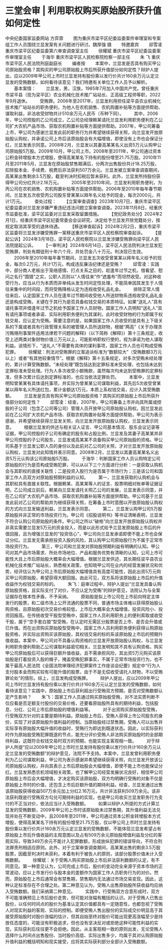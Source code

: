 # 三堂会审 | 利用职权购买原始股所获升值如何定性

中央纪委国家监委网站 方弈霏
　　图为重庆市梁平区纪委监委案件审理室和专案组工作人员围绕兰显发案有关问题进行研讨。魏厚强 摄
　　特邀嘉宾
　　邱雪凌 重庆市梁平区纪委监委第六审查调查室主任
　　徐耀斌 重庆市梁平区纪委监委案件审理室主任
　　于海华 重庆市梁平区人民检察院检察一部主任
　　朱 飞 重庆市梁平区人民法院刑庭副庭长
　　编者按
　　本案中，兰显发是否具有购买甲公司原始股资格？其购买的甲公司原始股上市后所获升值部分如何定性？辩护人提出，应以2009年甲公司上市时兰显发持有股份乘以发行价共计160余万元认定兰显发的受贿数额，如何看待该意见？我们特邀有关单位工作人员予以解析。
　　基本案情：
　　兰显发，男，汉族，1985年7月加入中国共产党。曾任重庆市梁平县（现为梁平区）农业机械化技术推广站站长、正高级工程师等职，2022年9月退休。
　　受贿罪。2006年至2017年，兰显发利用担任梁平县农业机械化技术推广站站长的职务便利，为他人在农机销售、农机购置补贴等方面提供帮助、谋取利益，非法收受财物共计510余万元人民币（币种下同）。
　　其中，2006年，甲公司控股的乙公司成立，乙公司总经理赖某请托兰显发利用职务便利在乙公司扩大农机产品市场、获取农机购置补贴等方面提供帮助。2007年，甲公司筹备上市，甲公司为感谢兰显发此前的职务行为并希望继续获得关照，向兰显发开放原始股认购权，并承诺公司上市后该原始股会有大幅增值，即使没有上市也会保证分红，兰显发表示同意。2008年2月，兰显发以其妻高某某名义出资5万元认购甲公司原始股5万股。2009年10月，甲公司上市。2008年至2011年，甲公司通过资本公积金转增股本方式增股，使得高某某名下持有的股份增至21.75万股。2010年11月至2011年5月，兰显发在原始股禁售期满后，分两次出售股份共计18.25万股，扣除股本金、手续费、税费后非法获利507万余元。兰显发被立案审查调查期间，高某某出售剩余3.5万股，截至判决时扣税后暂未获利。此外，兰显发所持股份获得甲公司分红共计2.16万元。
　　2005年至2010年间，兰显发利用职务便利，为丙公司在农机销售、农机购置补贴等方面提供帮助。2006年至2010年每年春节期间，兰显发五次收受丙公司股东曾某某以拜年名义给予的现金，每次2000元，共计1万元。
　　查处过程：
　　【立案审查调查】2023年10月7日，重庆市梁平区纪委监委对兰显发涉嫌严重违纪违法问题立案审查调查。2023年11月8日，经重庆市监委批准，梁平区监委对兰显发采取留置措施。
　　【党纪政务处分】2024年2月1日，经重庆市梁平区纪委常委会会议研究，决定给予兰显发开除党籍处分，按规定取消其享受的退休待遇。
　　【移送审查起诉】2024年2月2日，重庆市梁平区监委将兰显发涉嫌受贿罪一案移送重庆市梁平区人民检察院审查起诉。
　　【提起公诉】2024年3月18日，梁平区人民检察院以兰显发涉嫌受贿罪向梁平区人民法院提起公诉。
　　【一审判决】2024年6月14日，梁平区人民法院判决兰显发犯受贿罪，判处有期徒刑十年六个月，并处罚金八十万元。判决现已生效。
　　2006年至2010年每年春节期间，兰显发五次收受曾某某以拜年名义给予的现金，每次0.2万元，共计1万元，构成违反廉洁纪律还是受贿？
　　邱雪凌：实践中，部分商人老板出于笼络感情、打点关系之目的，趁逢年过节之机，借看望、慰问之名行“围猎”之实，公职人员则以“人情往来”作“遮羞布”而坦然收受。对这种收受行为，应当从行为本质而非单纯从发生时间定性处理，不能简单因其发生于人情往来集中的时间段，而将受贿降格认定为违规收受礼品礼金。
　　排除正常人情往来后，认定国家工作人员在逢年过节期间收受他人所送财物系违规收受礼品礼金还是构成受贿，关键在于其行为是否具备权钱交易的本质特征。如果“送礼人”具有请托事项并借逢年过节之机给予国家工作人员财物，国家工作人员明知“送礼人”具有请托事项或者承诺、实际利用职务便利为其谋利，此时收受财物的行为即属于权钱交易，应认定为受贿。需要注意的是，如果国家工作人员收受的是具有上下级关系的下属或者具有行政管理关系的被管理人员所送财物，根据“两高”《关于办理贪污贿赂刑事案件适用法律若干问题的解释》（以下简称《解释》）第十三条规定，收受上述两类对象财物价值三万元以上，可能影响职权行使的，视为承诺为他人谋取利益。该情形下，“送礼人”不需要有具体的谋利事项，国家工作人员也可构成受贿犯罪。
　　徐耀斌：刑法对受贿罪的立案追诉标准为“数额较大”（受贿数额3万元以上）或者“有其他较重情节”。根据《解释》第十五条规定，对多次受贿未经处理的，累计计算受贿数额。“未经处理”既包括达到定罪标准未受处理，也包括未达到定罪标准未受处理。行为人多次收受小额贿款，虽然每次均未达到受贿罪的定罪标准，但多次累计后达到定罪标准的，也应当依法定罪处罚。
　　本案中，兰显发明知曾某某有具体请托事项，并实际为曾某某公司谋取利益，其先后5次收受曾某某以拜年名义所送红包，累计金额达1万元，本质上系权钱交易，应计入其受贿数额。
　　兰显发是否具有购买甲公司原始股资格？其购买的原始股上市后所获升值部分如何定性？
　　邱雪凌：经查，2007年，甲公司筹备上市并向其所属或控股的子公司（包含乙公司等公司）管理人员开放甲公司原始股认购权。因兰显发此前在乙公司扩大农机产品市场、获取农机购置补贴等方面提供帮助，甲公司为表示感谢，并希望继续获得兰显发关照，向兰显发开放原始股认购权，兰显发表示同意。
　　根据兰显发的供述与相关证人证言、甲公司基本情况、股东会议记录等证据，甲公司控股的子公司有确定的股东和占股比例，兰显发及其妻子高某某并非甲公司控股的子公司股东，兰显发或高某某不具备购买甲公司原始股的资格。甲公司系基于兰显发公职人员的身份以及此前对乙公司的关照，才对兰显发开放原始股认购权，兰显发对此知情并表示同意。2008年2月，兰显发以其妻高某某名义出资5万元认购该公司原始股5万股。
　　于海华：判断国家工作人员认购特定公司原始股的行为是否构成受贿犯罪，可以从以下三个方面进行分析：一是获取认购机会与其职权的直接关联性；二是投资入股行为是否属于市场行为；三是该公司和国家工作人员双方对原始股预期利益的认知。
　　第一，兰显发获取的认购机会与其职权具有直接关联性。根据赖某、高某某等人的证言、股票明细对账单等证据证明，乙公司成立前后，赖某向兰显发请托关照乙公司的发展，兰显发表示同意，并在乙公司扩大农机产品市场、获取农机购置补贴等方面提供帮助。甲公司基于兰显发此前对乙公司的帮助并为继续获得关照，在筹备上市时意图以开放原始股认购权的方式向兰显发输送利益，兰显发表示同意。
　　第二，兰显发认购甲公司5万股原始股并非正常的市场投资行为。甲公司《招股说明书》等书证清晰表明，兰显发不符合认购公司原始股的条件。甲公司之所以“破格”向兰显发开放原始股认购权并非真实需要兰显发5万元的资金投入，而是以此形式给予兰显发原始股上市后的升值回报，且为增强兰显发的“投资信心”，甲公司向兰显发承诺即使不能上市也会保证分红。兰显发无需承担投资入股的风险，其认购甲公司原始股行为不属于正常市场投资行为。
　　第三，甲公司和兰显发对原始股预期利益有明确的认知。甲公司对其产品市场需求、所处市场地位、产品和服务优势有清晰的认知，公司上市可能性大且上市后原始股大概率会大幅增值。根据兰显发供述，其长期任梁平县农业机械化技术推广站站长，熟悉相关政策，也知晓甲公司在业内的经营发展状况和优势，经评估认为甲公司上市后原始股大幅增值具有高度可能性，因此出资5万元购买甲公司原始股，希望获得大额回报。由此可见，双方系将该原始股上市后的升值收益作为权钱交易的标的。
　　朱飞：庭审过程中，辩护人提出“兰显发具备认购原始股资格，且实际支付了对价，不应认定为受贿”的辩护意见，法院认为与全案证据存在根本性矛盾，不予采纳。
　　原始股是拟上市公司在上市前向特定主体发行的股票，和二级市场上公开流通的股票不同，普通市场主体难以获得原始股认购资格，且原始股初次交易价格较低，上市后大概率会大幅增值，投资风险小、投资回报高。在传统收受干股型受贿中，国家工作人员利用职务上的便利索取或收受干股，属于“空手套白狼”型受贿，在认定时无需区分股票是否上市、是否会升值或已升值。而在出资购买原始股型受贿中，国家工作人员利用职务便利获得认购原始股资格，并实际出资购买该原始股，其权钱交易的标的系该原始股上市后的预期升值收益。本案中，甲公司对不具备认购资格的兰显发开放原始股认购权，与兰显发利用职务便利帮助乙公司谋取利益密切相关。兰显发明知其不具有认购资格，购买甲公司原始股后可以获得巨额升值收益，且不需承担风险，其出资5万元购买该原始股是打着投资入股的幌子，掩盖受贿犯罪事实，不属于正常市场投资行为，也不属于最高人民法院《全国法院审理经济犯罪案件工作座谈会纪要》规定中“行为人支付股本金而购买较有可能升值的股票，由于不是无偿收受请托人财物，不以受贿罪论处”的情形。综上，兰显发构成受贿罪。
　　辩护人提出，应以2009年甲公司上市时兰显发持有股份乘以发行价共计160余万元认定兰显发的受贿数额，如何看待该意见？实践中，原始股上市后获利超出行受贿双方预期，是否对受贿数额认定产生影响？
　　朱飞：国家工作人员通过购买原始股受贿，对不法实质判断不仅应看是否足额支付股份的交易价格，还要看原始股所具有的期待利益，包括股息、分红、公司上市后原始股的增值利益等。
　　对于出资购买原始股型受贿，行受贿双方针对的主要是期待利益。原始股上市后，受贿人获得上市公司股东的身份，实现了对该原始股升值利益的控制。当原始股经过禁售期，受贿人可以出售并实际享有原始股大幅升值的收益时，受贿行为即达到既遂状态。因此，以实际获利时作为原始股受贿犯罪既遂的节点，能充分评价受贿人非法购买原始股时的全部期待利益，这既符合权钱交易时双方的预期，也能实现主客观相一致。
　　对于辩护人所提“应以2009年甲公司上市时兰显发持有股份乘以发行价共计160余万元认定兰显发的受贿数额”的辩护意见，法院不予支持。本案中，兰显发曾利用职务便利为乙公司谋取利益，甲公司为表示感谢并希望继续获得关照，向兰显发开放该公司原始股认购权，并向其表示上市后原始股会大幅增值，即使不能上市也能保证分红。兰显发熟悉农机领域相关政策，也了解甲公司经营发展状况良好，相信甲公司原始股上市后会大幅增值，才决定购买该原始股，双方均明确行受贿的对象不仅是原始股上市时的价值，还包含上市后巨额升值的期待利益。经查，兰显发通过出售该原始股获得收益507万余元加上分红2.16万元，共计非法获利509万余元。该非法获利既是行受贿双方勾兑可期待利益的实现，也是甲公司收买兰显发职务行为支付的不正当对价，依法应当计入受贿数额。
　　如果以辩护人所提的方式计算兰显发的受贿数额，2009年甲公司上市时该原始股未过禁售期，其升值利益无法兑现并处在不断变动中，且2008年至2011年，甲公司通过资本公积金转增股本方式增股，使得高某某名下持有的股份增至21.75万股，仅以甲公司上市时兰显发持有股份乘以发行价共计160余万元认定兰显发的受贿数额，不能体现兰显发希望占有原始股上市后升值收益的主观意图以及占有509万余元原始股增值利益及分红的客观实际，导致349万余元不能计入犯罪数额，形成放纵犯罪的错误导向，不符合刑法罪责刑相适应原则。此外，对于立案审查调查期间，高某某出售的剩余3.5万股股票，因截至判决时未获利，本着有利于被告人的原则，该部分股票价值未计入受贿数额。
　　徐耀斌：关于受贿人购买原始股上市后非法获利数额的认定，有不同意见。第一种意见认为，公司完成上市后，股价的变动完全来源于资本市场的正常波动，应以上市发行价与股本金的差额作为国家工作人员职务行为的对价。然而，原始股在上市后通常会有禁售期，禁售期内无法通过市场交易变现。因此，这种认定标准存在不合理之处。第二种意见认为，受贿人出售原始股所获收益均应纳入受贿数额。我们采纳第二种意见。
　　实践中，行受贿双方合意形成时，双方不可能准确预见上市后股价走势，但可能对涨幅有概括的认识。对于受贿人已售出股份，以任何时间点的股价为基准认定其价值都具有一定随意性，也都忽视了受贿人对现实利益的客观、实际的控制。即便受贿人售出股份的实际成交价明显高于其接受原始股时对股价涨幅的估计，但其自始至终对股价可能出现更高涨幅至少是持放任态度的，可能没有积极追求，但也没有坚决反对或拒绝这种可能性利益的实现，实际获利后往往更不会拒绝。因此，从主客观相一致的原则出发，无论受贿人选择什么时间点出售股份、当时股价高低、实际出售多少，均属于其对认购原始股升值利益的概括明知和现实接受，应将其实际获利部分全部计入受贿数额。